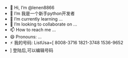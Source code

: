 - 👋 Hi, I’m @lenen8866
- 👀 I’m 我是一个新手python开发者
- 🌱 I’m currently learning ...
- 💞️ I’m looking to collaborate on ...
- 📫 How to reach me ...
- 😄 Pronouns: ...
- ⚡ 我的号码: ListUsa=[
              8008-3716
              1821-3748
              1536-9652
- ]
  登陆后,可以编辑号码
<!---
保存您的备用验证码
请将这些备用验证码放在一个安全无虞且便于取用的地方。

1. 8008 3716		 6. 3378 0849
2. 1821 3748		 7. 4752 7595
3. 1536 9652		 8. 8427 0814
4. 7601 9193		 9. 5446 1042
5. 5112 9769		10. 9065 6961

(lenen8866@gmail.com)

* 每个备用验证码只能使用一次。
* 需要获取更多验证码？请访问 https://g.co/2sv
* 这些验证码的生成时间：2024年10月29日。
--->
